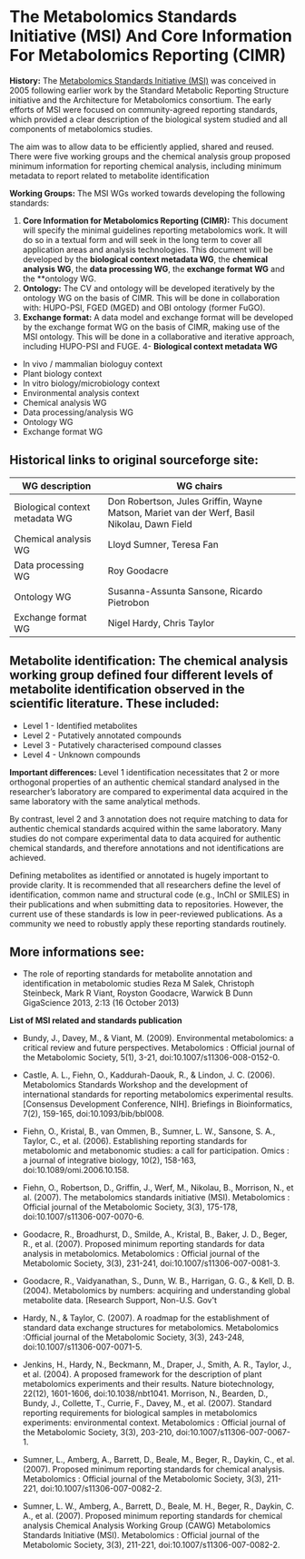 
# The Metabolomics Standards Initiative (MSI) And Core Information For Metabolomics Reporting (CIMR)
 

**History:** The [Metabolomics Standards Initiative (MSI)](http://msi-workgroups.sourceforge.net) was conceived in 2005 following earlier work by the Standard Metabolic Reporting Structure initiative and the Architecture for Metabolomics consortium. The early efforts of MSI were focused on community-agreed reporting standards, which provided a clear description of the biological system studied and all components of metabolomics studies.

The aim was to allow data to be efficiently applied, shared and reused. There were five working groups and the chemical analysis group proposed minimum information for reporting chemical analysis, including minimum metadata to report related to metabolite identification

**Working Groups:** The MSI WGs worked towards developing the following standards: 

1. **Core Information for Metabolomics Reporting (CIMR):** This document will specify the minimal guidelines reporting metabolomics work. It will do so in a textual form and will seek in the long term to cover all application areas and analysis technologies. This document will be developed by the **biological context metadata WG**, the **chemical analysis WG**, the **data processing WG**, the **exchange format WG** and the **ontology WG.
2. **Ontology:** The CV and ontology will be developed iteratively by the ontology WG on the basis of CIMR. This will be done in collaboration with: HUPO-PSI, FGED (MGED) and OBI ontology (former FuGO).
3. **Exchange format:** A data model and exchange format will be developed by the exchange format WG on the basis of CIMR, making use of the MSI ontology. This will be done in a collaborative and iterative approach, including HUPO-PSI and FUGE. 
4- **Biological context metadata WG**
* In vivo / mammalian biologuy context
* Plant biology context
* In vitro biology/microbiology context
* Environmental analysis context
* Chemical analysis WG
* Data processing/analysis WG
* Ontology WG
* Exchange format WG
 

## Historical links to original sourceforge site:

WG description|WG chairs
--------------|--------------
Biological context metadata WG|Don Robertson, Jules Griffin, Wayne Matson, Mariet van der Werf, Basil Nikolau, Dawn Field|
Chemical analysis WG|Lloyd Sumner, Teresa Fan
Data processing WG|Roy Goodacre
Ontology WG| Susanna-Assunta Sansone, Ricardo Pietrobon
Exchange format WG| Nigel Hardy, Chris Taylor


## Metabolite identification: The chemical analysis working group defined four different levels of metabolite identification observed in the scientific literature. These included:

* Level 1 - Identified metabolites
* Level 2 - Putatively annotated compounds
* Level 3 - Putatively characterised compound classes
* Level 4 - Unknown compounds
 
**Important differences:** Level 1 identification necessitates that 2 or more orthogonal properties of an authentic chemical standard analysed in the researcher’s laboratory are compared to experimental data acquired in the same laboratory with the same analytical methods.

By contrast, level 2 and 3 annotation does not require matching to data for authentic chemical standards acquired within the same laboratory. Many studies do not compare experimental data to data acquired for authentic chemical standards, and therefore annotations and not identifications are achieved.

Defining metabolites as identified or annotated is hugely important to provide clarity. It is recommended that all researchers define the level of identification, common name and structural code (e.g., InChI or SMILES) in their publications and when submitting data to repositories. However, the current use of these standards is low in peer-reviewed publications. As a community we need to robustly apply these reporting standards routinely.

## More informations see:

* The role of reporting standards for metabolite annotation and identification in metabolomic studies Reza M Salek, Christoph Steinbeck, Mark R Viant, Royston Goodacre, Warwick B Dunn GigaScience 2013, 2:13 (16 October 2013)

**List of MSI related and standards publication**

* Bundy, J., Davey, M., & Viant, M. (2009). Environmental metabolomics: a critical review and future perspectives. Metabolomics : Official journal of the Metabolomic Society, 5(1), 3-21, doi:10.1007/s11306-008-0152-0.

* Castle, A. L., Fiehn, O., Kaddurah-Daouk, R., & Lindon, J. C. (2006). Metabolomics Standards Workshop and the development of international standards for reporting metabolomics experimental results. [Consensus Development Conference, NIH]. Briefings in Bioinformatics, 7(2), 159-165, doi:10.1093/bib/bbl008.

* Fiehn, O., Kristal, B., van Ommen, B., Sumner, L. W., Sansone, S. A., Taylor, C., et al. (2006). Establishing reporting standards for metabolomic and metabonomic studies: a call for participation. Omics : a journal of integrative biology, 10(2), 158-163, doi:10.1089/omi.2006.10.158.

* Fiehn, O., Robertson, D., Griffin, J., Werf, M., Nikolau, B., Morrison, N., et al. (2007). The metabolomics standards initiative (MSI). Metabolomics : Official journal of the Metabolomic Society, 3(3), 175-178, doi:10.1007/s11306-007-0070-6.

* Goodacre, R., Broadhurst, D., Smilde, A., Kristal, B., Baker, J. D., Beger, R., et al. (2007). Proposed minimum reporting standards for data analysis in metabolomics. Metabolomics : Official journal of the Metabolomic Society, 3(3), 231-241, doi:10.1007/s11306-007-0081-3.

* Goodacre, R., Vaidyanathan, S., Dunn, W. B., Harrigan, G. G., & Kell, D. B. (2004). Metabolomics by numbers: acquiring and understanding global metabolite data. [Research Support, Non-U.S. Gov't

* Hardy, N., & Taylor, C. (2007). A roadmap for the establishment of standard data exchange structures for metabolomics. Metabolomics :Official journal of the Metabolomic Society, 3(3), 243-248, doi:10.1007/s11306-007-0071-5.

* Jenkins, H., Hardy, N., Beckmann, M., Draper, J., Smith, A. R., Taylor, J., et al. (2004). A proposed framework for the description of plant metabolomics experiments and their results. Nature biotechnology, 22(12), 1601-1606, doi:10.1038/nbt1041.
Morrison, N., Bearden, D., Bundy, J., Collette, T., Currie, F., Davey, M., et al. (2007). Standard reporting requirements for biological samples in metabolomics experiments: environmental context. Metabolomics : Official journal of the Metabolomic Society, 3(3), 203-210, doi:10.1007/s11306-007-0067-1.

* Sumner, L., Amberg, A., Barrett, D., Beale, M., Beger, R., Daykin, C., et al. (2007). Proposed minimum reporting standards for chemical analysis. Metabolomics : Official journal of the Metabolomic Society, 3(3), 211-221, doi:10.1007/s11306-007-0082-2.

* Sumner, L. W., Amberg, A., Barrett, D., Beale, M. H., Beger, R., Daykin, C. A., et al. (2007). Proposed minimum reporting standards for chemical analysis Chemical Analysis Working Group (CAWG) Metabolomics Standards Initiative (MSI). Metabolomics : Official journal of the Metabolomic Society, 3(3), 211-221, doi:10.1007/s11306-007-0082-2.

